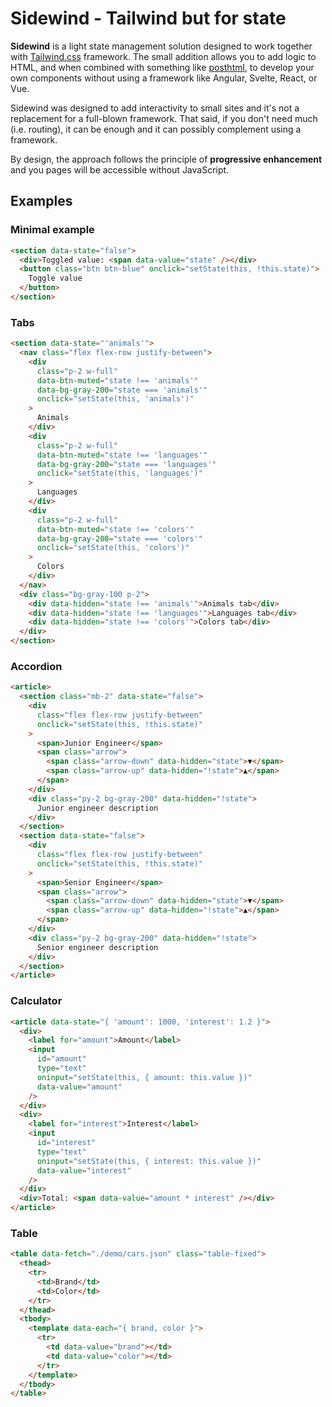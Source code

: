 # Sidewind - Tailwind but for state

**Sidewind** is a light state management solution designed to work together with [Tailwind.css](https://tailwindcss.com) framework. The small addition allows you to add logic to HTML, and when combined with something like [posthtml](https://www.npmjs.com/package/posthtml), to develop your own components without using a framework like Angular, Svelte, React, or Vue.

Sidewind was designed to add interactivity to small sites and it's not a replacement for a full-blown framework. That said, if you don't need much (i.e. routing), it can be enough and it can possibly complement using a framework.

By design, the approach follows the principle of **progressive enhancement** and you pages will be accessible without JavaScript.

## Examples

### Minimal example

```html
<section data-state="false">
  <div>Toggled value: <span data-value="state" /></div>
  <button class="btn btn-blue" onclick="setState(this, !this.state)">
    Toggle value
  </button>
</section>
```

### Tabs

```html
<section data-state="'animals'">
  <nav class="flex flex-row justify-between">
    <div
      class="p-2 w-full"
      data-btn-muted="state !== 'animals'"
      data-bg-gray-200="state === 'animals'"
      onclick="setState(this, 'animals')"
    >
      Animals
    </div>
    <div
      class="p-2 w-full"
      data-btn-muted="state !== 'languages'"
      data-bg-gray-200="state === 'languages'"
      onclick="setState(this, 'languages')"
    >
      Languages
    </div>
    <div
      class="p-2 w-full"
      data-btn-muted="state !== 'colors'"
      data-bg-gray-200="state === 'colors'"
      onclick="setState(this, 'colors')"
    >
      Colors
    </div>
  </nav>
  <div class="bg-gray-100 p-2">
    <div data-hidden="state !== 'animals'">Animals tab</div>
    <div data-hidden="state !== 'languages'">Languages tab</div>
    <div data-hidden="state !== 'colors'">Colors tab</div>
  </div>
</section>
```

### Accordion

```html
<article>
  <section class="mb-2" data-state="false">
    <div
      class="flex flex-row justify-between"
      onclick="setState(this, !this.state)"
    >
      <span>Junior Engineer</span>
      <span class="arrow">
        <span class="arrow-down" data-hidden="state">▼</span>
        <span class="arrow-up" data-hidden="!state">▲</span>
      </span>
    </div>
    <div class="py-2 bg-gray-200" data-hidden="!state">
      Junior engineer description
    </div>
  </section>
  <section data-state="false">
    <div
      class="flex flex-row justify-between"
      onclick="setState(this, !this.state)"
    >
      <span>Senior Engineer</span>
      <span class="arrow">
        <span class="arrow-down" data-hidden="state">▼</span>
        <span class="arrow-up" data-hidden="!state">▲</span>
      </span>
    </div>
    <div class="py-2 bg-gray-200" data-hidden="!state">
      Senior engineer description
    </div>
  </section>
</article>
```

### Calculator

```html
<article data-state="{ 'amount': 1000, 'interest': 1.2 }">
  <div>
    <label for="amount">Amount</label>
    <input
      id="amount"
      type="text"
      oninput="setState(this, { amount: this.value })"
      data-value="amount"
    />
  </div>
  <div>
    <label for="interest">Interest</label>
    <input
      id="interest"
      type="text"
      oninput="setState(this, { interest: this.value })"
      data-value="interest"
    />
  </div>
  <div>Total: <span data-value="amount * interest" /></div>
</article>
```

### Table

```html
<table data-fetch="./demo/cars.json" class="table-fixed">
  <thead>
    <tr>
      <td>Brand</td>
      <td>Color</td>
    </tr>
  </thead>
  <tbody>
    <template data-each="{ brand, color }">
      <tr>
        <td data-value="brand"></td>
        <td data-value="color"></td>
      </tr>
    </template>
  </tbody>
</table>
```
